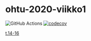 # ohtu-2020-viikko1

![GitHub Actions](https://github.com/korolainenriikka/ohtu-2020-viikko1/workflows/Java%20CI%20with%20Gradle/badge.svg)
[![codecov](https://codecov.io/gh/korolainenriikka/ohtu-2020-viikko1/branch/main/graph/badge.svg?token=AFF635OG8X)](undefined)

[t.14-16](https://github.com/korolainenriikka/ohtu-tehtavat)
